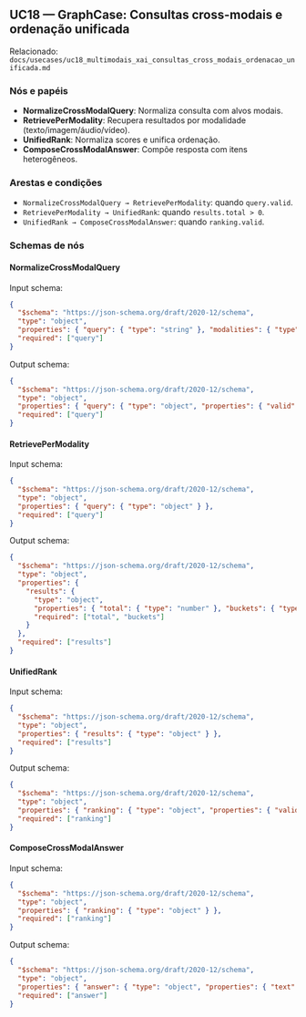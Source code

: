 ## UC18 — GraphCase: Consultas cross-modais e ordenação unificada

Relacionado: `docs/usecases/uc18_multimodais_xai_consultas_cross_modais_ordenacao_unificada.md`

### Nós e papéis
- **NormalizeCrossModalQuery**: Normaliza consulta com alvos modais.
- **RetrievePerModality**: Recupera resultados por modalidade (texto/imagem/áudio/vídeo).
- **UnifiedRank**: Normaliza scores e unifica ordenação.
- **ComposeCrossModalAnswer**: Compõe resposta com itens heterogêneos.

### Arestas e condições
- `NormalizeCrossModalQuery → RetrievePerModality`: quando `query.valid`.
- `RetrievePerModality → UnifiedRank`: quando `results.total > 0`.
- `UnifiedRank → ComposeCrossModalAnswer`: quando `ranking.valid`.

### Schemas de nós

#### NormalizeCrossModalQuery
Input schema:
```json
{
  "$schema": "https://json-schema.org/draft/2020-12/schema",
  "type": "object",
  "properties": { "query": { "type": "string" }, "modalities": { "type": "array", "items": { "type": "string" } } },
  "required": ["query"]
}
```
Output schema:
```json
{
  "$schema": "https://json-schema.org/draft/2020-12/schema",
  "type": "object",
  "properties": { "query": { "type": "object", "properties": { "valid": { "type": "boolean" } }, "required": ["valid"] } },
  "required": ["query"]
}
```

#### RetrievePerModality
Input schema:
```json
{
  "$schema": "https://json-schema.org/draft/2020-12/schema",
  "type": "object",
  "properties": { "query": { "type": "object" } },
  "required": ["query"]
}
```
Output schema:
```json
{
  "$schema": "https://json-schema.org/draft/2020-12/schema",
  "type": "object",
  "properties": {
    "results": {
      "type": "object",
      "properties": { "total": { "type": "number" }, "buckets": { "type": "object" } },
      "required": ["total", "buckets"]
    }
  },
  "required": ["results"]
}
```

#### UnifiedRank
Input schema:
```json
{
  "$schema": "https://json-schema.org/draft/2020-12/schema",
  "type": "object",
  "properties": { "results": { "type": "object" } },
  "required": ["results"]
}
```
Output schema:
```json
{
  "$schema": "https://json-schema.org/draft/2020-12/schema",
  "type": "object",
  "properties": { "ranking": { "type": "object", "properties": { "valid": { "type": "boolean" } }, "required": ["valid"] } },
  "required": ["ranking"]
}
```

#### ComposeCrossModalAnswer
Input schema:
```json
{
  "$schema": "https://json-schema.org/draft/2020-12/schema",
  "type": "object",
  "properties": { "ranking": { "type": "object" } },
  "required": ["ranking"]
}
```
Output schema:
```json
{
  "$schema": "https://json-schema.org/draft/2020-12/schema",
  "type": "object",
  "properties": { "answer": { "type": "object", "properties": { "text": { "type": "string" } }, "required": ["text"] } },
  "required": ["answer"]
}
```


